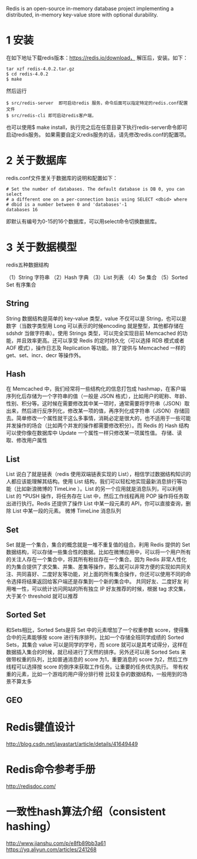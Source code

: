 Redis is an open-source in-memory database project implementing a distributed, in-memory key-value store with optional durability. 

# 1   安装

在如下地址下载redis版本：https://redis.io/download，
解压后，安装。如下：

    tar xzf redis-4.0.2.tar.gz
    $ cd redis-4.0.2
    $ make

然后运行

    $ src/redis-server  即可启动redis 服务，命令后面可以指定特定的redis.conf配置文件
    $ src/redis-cli 即可启动redis客户端，

也可以使用$ make install，执行完之后在任意目录下执行redis-server命令即可启动redis服务。
如果需要自定义redis服务的话，请先修改redis.conf的配置项。

# 2 关于数据库

redis.conf文件里关于数据库的说明和配置如下：

    # Set the number of databases. The default database is DB 0, you can select
    # a different one on a per-connection basis using SELECT <dbid> where
    # dbid is a number between 0 and 'databases'-1
    databases 16

即默认有编号为0-15的16个数据库，可以用select命令切换数据库。

# 3 关于数据模型

redis五种数据结构

（1）String            字符串 
（2）Hash             字典 
（3）List               列表 
（4）Se                集合 
（5）Sorted Set   有序集合

## String

String 数据结构是简单的 key-value 类型，value 不仅可以是 String，也可以是数字（当数字类型用 Long 可以表示的时候encoding 就是整型，其他都存储在 sdshdr 当做字符串）。使用 Strings 类型，可以完全实现目前 Memcached 的功能，并且效率更高。还可以享受 Redis 的定时持久化（可以选择 RDB 模式或者 AOF 模式），操作日志及 Replication 等功能。除了提供与 Memcached 一样的 get、set、incr、decr 等操作外。

## Hash

在 Memcached 中，我们经常将一些结构化的信息打包成 hashmap，在客户端序列化后存储为一个字符串的值（一般是 JSON 格式），比如用户的昵称、年龄、性别、积分等。这时候在需要修改其中某一项时，通常需要将字符串（JSON）取出来，然后进行反序列化，修改某一项的值，再序列化成字符串（JSON）存储回去。简单修改一个属性就干这么多事情，消耗必定是很大的，也不适用于一些可能并发操作的场合（比如两个并发的操作都需要修改积分）。而 Redis 的 Hash 结构可以使你像在数据库中 Update 一个属性一样只修改某一项属性值。
存储、读取、修改用户属性

## List

List 说白了就是链表（redis 使用双端链表实现的 List），相信学过数据结构知识的人都应该能理解其结构。使用 List 结构，我们可以轻松地实现最新消息排行等功能（比如新浪微博的 TimeLine ）。List 的另一个应用就是消息队列，可以利用 List 的 *PUSH 操作，将任务存在 List 中，然后工作线程再用 POP 操作将任务取出进行执行。Redis 还提供了操作 List 中某一段元素的 API，你可以直接查询，删除 List 中某一段的元素。
微博 TimeLine 
消息队列

## Set

Set 就是一个集合，集合的概念就是一堆不重复值的组合。利用 Redis 提供的 Set 数据结构，可以存储一些集合性的数据。比如在微博应用中，可以将一个用户所有的关注人存在一个集合中，将其所有粉丝存在一个集合。因为 Redis 非常人性化的为集合提供了求交集、并集、差集等操作，那么就可以非常方便的实现如共同关注、共同喜好、二度好友等功能，对上面的所有集合操作，你还可以使用不同的命令选择将结果返回给客户端还是存集到一个新的集合中。 共同好友、二度好友 利用唯一性，可以统计访问网站的所有独立 IP 
好友推荐的时候，根据 tag 求交集，大于某个 threshold 就可以推荐

## Sorted Set

和Sets相比，Sorted Sets是将 Set 中的元素增加了一个权重参数 score，使得集合中的元素能够按 score 进行有序排列，比如一个存储全班同学成绩的 Sorted Sets，其集合 value 可以是同学的学号，而 score 就可以是其考试得分，这样在数据插入集合的时候，就已经进行了天然的排序。另外还可以用 Sorted Sets 来做带权重的队列，比如普通消息的 score 为1，重要消息的 score 为2，然后工作线程可以选择按 score 的倒序来获取工作任务。让重要的任务优先执行。 带有权重的元素，比如一个游戏的用户得分排行榜 
比较复杂的数据结构，一般用到的场景不算太多

## GEO


# Redis键值设计

http://blog.csdn.net/javastart/article/details/41649449

# Redis命令参考手册

http://redisdoc.com/

# 一致性hash算法介绍（consistent hashing）

http://www.jianshu.com/p/e8fb89bb3a61
https://yq.aliyun.com/articles/241268


